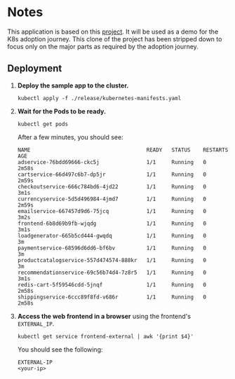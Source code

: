 # Notes

This application is based on this [project](https://github.com/GoogleCloudPlatform/microservices-demo). It will be used as a demo for the K8s adoption journey. This clone of the project has been stripped down to focus only on the major parts as required by the adoption journey.

## Deployment

1. **Deploy the sample app to the cluster.**

    ```shell
    kubectl apply -f ./release/kubernetes-manifests.yaml
    ```

2. **Wait for the Pods to be ready.**

    ```shell
    kubectl get pods
    ```

    After a few minutes, you should see:

    ```text
    NAME                                     READY   STATUS    RESTARTS   AGE
    adservice-76bdd69666-ckc5j               1/1     Running   0          2m58s
    cartservice-66d497c6b7-dp5jr             1/1     Running   0          2m59s
    checkoutservice-666c784bd6-4jd22         1/1     Running   0          3m1s
    currencyservice-5d5d496984-4jmd7         1/1     Running   0          2m59s
    emailservice-667457d9d6-75jcq            1/1     Running   0          3m2s
    frontend-6b8d69b9fb-wjqdg                1/1     Running   0          3m1s
    loadgenerator-665b5cd444-gwqdq           1/1     Running   0          3m
    paymentservice-68596d6dd6-bf6bv          1/1     Running   0          3m
    productcatalogservice-557d474574-888kr   1/1     Running   0          3m
    recommendationservice-69c56b74d4-7z8r5   1/1     Running   0          3m1s
    redis-cart-5f59546cdd-5jnqf              1/1     Running   0          2m58s
    shippingservice-6ccc89f8fd-v686r         1/1     Running   0          2m58s
    ```

3. **Access the web frontend in a browser** using the frontend's `EXTERNAL_IP`.

    ```shell
    kubectl get service frontend-external | awk '{print $4}'
    ```

    You should see the following:

    ```text
    EXTERNAL-IP
    <your-ip>
    ```
